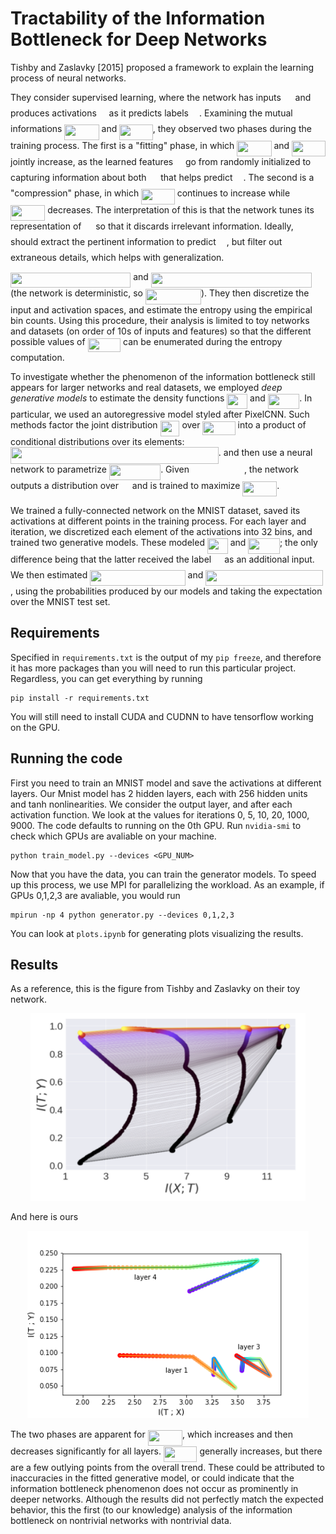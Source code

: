 # Tractability of the Information Bottleneck for Deep Networks

Tishby and Zaslavky [2015] proposed a framework to explain the learning process of neural networks. 

They consider supervised learning, where the network has inputs <img src="https://rawgit.com/mostafarohani/info_bottle/master/svgs/cbfb1b2a33b28eab8a3e59464768e810.svg?invert_in_darkmode" align=middle width=14.852970000000001pt height=22.381919999999983pt/> and produces activations <img src="https://rawgit.com/mostafarohani/info_bottle/master/svgs/2f118ee06d05f3c2d98361d9c30e38ce.svg?invert_in_darkmode" align=middle width=11.845020000000003pt height=22.381919999999983pt/> as it predicts labels <img src="https://rawgit.com/mostafarohani/info_bottle/master/svgs/91aac9730317276af725abd8cef04ca9.svg?invert_in_darkmode" align=middle width=13.147200000000002pt height=22.381919999999983pt/>.
Examining the mutual informations <img src="https://rawgit.com/mostafarohani/info_bottle/master/svgs/ba4ad7d078f669d5c2c61a2eaf423293.svg?invert_in_darkmode" align=middle width=55.226655pt height=24.56552999999997pt/> and <img src="https://rawgit.com/mostafarohani/info_bottle/master/svgs/ab4b96f1e6312937210a8da7f5fa0b8d.svg?invert_in_darkmode" align=middle width=53.52963pt height=24.56552999999997pt/>, they observed two phases during the training process. 
The first is a "fitting" phase, in which <img src="https://rawgit.com/mostafarohani/info_bottle/master/svgs/ba4ad7d078f669d5c2c61a2eaf423293.svg?invert_in_darkmode" align=middle width=55.226655pt height=24.56552999999997pt/> and <img src="https://rawgit.com/mostafarohani/info_bottle/master/svgs/ab4b96f1e6312937210a8da7f5fa0b8d.svg?invert_in_darkmode" align=middle width=53.52963pt height=24.56552999999997pt/> jointly increase, as the learned features <img src="https://rawgit.com/mostafarohani/info_bottle/master/svgs/2f118ee06d05f3c2d98361d9c30e38ce.svg?invert_in_darkmode" align=middle width=11.845020000000003pt height=22.381919999999983pt/> go from randomly initialized to capturing information about both <img src="https://rawgit.com/mostafarohani/info_bottle/master/svgs/cbfb1b2a33b28eab8a3e59464768e810.svg?invert_in_darkmode" align=middle width=14.852970000000001pt height=22.381919999999983pt/> that helps predict <img src="https://rawgit.com/mostafarohani/info_bottle/master/svgs/91aac9730317276af725abd8cef04ca9.svg?invert_in_darkmode" align=middle width=13.147200000000002pt height=22.381919999999983pt/>.
The second is a "compression" phase, in which <img src="https://rawgit.com/mostafarohani/info_bottle/master/svgs/ab4b96f1e6312937210a8da7f5fa0b8d.svg?invert_in_darkmode" align=middle width=53.52963pt height=24.56552999999997pt/> continues to increase while <img src="https://rawgit.com/mostafarohani/info_bottle/master/svgs/ba4ad7d078f669d5c2c61a2eaf423293.svg?invert_in_darkmode" align=middle width=55.226655pt height=24.56552999999997pt/> decreases.
The interpretation of this is that the network tunes its representation of <img src="https://rawgit.com/mostafarohani/info_bottle/master/svgs/cbfb1b2a33b28eab8a3e59464768e810.svg?invert_in_darkmode" align=middle width=14.852970000000001pt height=22.381919999999983pt/> so that it discards irrelevant information. Ideally, <img src="https://rawgit.com/mostafarohani/info_bottle/master/svgs/2f118ee06d05f3c2d98361d9c30e38ce.svg?invert_in_darkmode" align=middle width=11.845020000000003pt height=22.381919999999983pt/> should extract the pertinent information to predict <img src="https://rawgit.com/mostafarohani/info_bottle/master/svgs/91aac9730317276af725abd8cef04ca9.svg?invert_in_darkmode" align=middle width=13.147200000000002pt height=22.381919999999983pt/>, but filter out extraneous details, which helps with generalization.

<img src="https://rawgit.com/mostafarohani/info_bottle/master/svgs/57c0d2c8c8834847a5b8414454adc686.svg?invert_in_darkmode" align=middle width=192.232095pt height=24.56552999999997pt/> and <img src="https://rawgit.com/mostafarohani/info_bottle/master/svgs/892b8c162360153e7575b208a7fd9889.svg?invert_in_darkmode" align=middle width=257.037495pt height=24.56552999999997pt/> (the network is deterministic, so <img src="https://rawgit.com/mostafarohani/info_bottle/master/svgs/0053c61aaf44c77507ae54dfaa2dae1d.svg?invert_in_darkmode" align=middle width=89.005455pt height=24.56552999999997pt/>).
They then discretize the input and activation spaces, and estimate the entropy using the empirical bin counts.
Using this procedure, their analysis is limited to toy networks and datasets (on order of 10s of inputs and features) so that the different possible values of <img src="https://rawgit.com/mostafarohani/info_bottle/master/svgs/43335f0bfad5de542db77de2c07893e4.svg?invert_in_darkmode" align=middle width=52.609425pt height=22.381919999999983pt/> can be enumerated during the entropy computation.

To investigate whether the phenomenon of the information bottleneck still appears for larger networks and real datasets, we employed *_deep generative models_* to estimate the density functions <img src="https://rawgit.com/mostafarohani/info_bottle/master/svgs/d9e560b0d39f8eb57862e63425a2a3d1.svg?invert_in_darkmode" align=middle width=32.830875pt height=24.56552999999997pt/> and <img src="https://rawgit.com/mostafarohani/info_bottle/master/svgs/2ed2140a9f85fc376bb493e3f7913ac8.svg?invert_in_darkmode" align=middle width=50.54065500000001pt height=24.56552999999997pt/>.
In particular, we used an autoregressive model styled after PixelCNN. Such methods factor the joint distribution <img src="https://rawgit.com/mostafarohani/info_bottle/master/svgs/48a18a027893eb4fb7f5352c2d3e89a4.svg?invert_in_darkmode" align=middle width=30.917205pt height=24.56552999999997pt/> over <img src="https://rawgit.com/mostafarohani/info_bottle/master/svgs/7e007cf84a2cddb9ef0c563dd8889f34.svg?invert_in_darkmode" align=middle width=52.210785pt height=22.473000000000006pt/> into a product of conditional distributions over its elements:
<img src="https://rawgit.com/mostafarohani/info_bottle/master/svgs/d6d9fed38385f70dc54bd46f60d582ef.svg?invert_in_darkmode" align=middle width=332.80054499999994pt height=26.401650000000007pt/>.
and then use a neural network to parametrize <img src="https://rawgit.com/mostafarohani/info_bottle/master/svgs/e9ce5471ff4e07901f4022ff5e3b9a99.svg?invert_in_darkmode" align=middle width=82.29243pt height=24.56552999999997pt/>. Given <img src="https://rawgit.com/mostafarohani/info_bottle/master/svgs/d774bd0d9f7d03409ea113c240e62c4a.svg?invert_in_darkmode" align=middle width=83.98681499999999pt height=14.102549999999994pt/>, the network outputs a distribution over <img src="https://rawgit.com/mostafarohani/info_bottle/master/svgs/9fc20fb1d3825674c6a279cb0d5ca636.svg?invert_in_darkmode" align=middle width=13.993485000000002pt height=14.102549999999994pt/> and is trained to maximize <img src="https://rawgit.com/mostafarohani/info_bottle/master/svgs/0d133d68c50f1a57d3077f15c81d1485.svg?invert_in_darkmode" align=middle width=54.889725pt height=24.56552999999997pt/>.

We trained a fully-connected network on the MNIST dataset, saved its activations at different points in the training process.
For each layer and iteration, we discretized each element of the activations into 32 bins, and trained two generative models. These modeled <img src="https://rawgit.com/mostafarohani/info_bottle/master/svgs/d9e560b0d39f8eb57862e63425a2a3d1.svg?invert_in_darkmode" align=middle width=32.830875pt height=24.56552999999997pt/> and <img src="https://rawgit.com/mostafarohani/info_bottle/master/svgs/2ed2140a9f85fc376bb493e3f7913ac8.svg?invert_in_darkmode" align=middle width=50.54065500000001pt height=24.56552999999997pt/>; the only difference being that the latter received the label <img src="https://rawgit.com/mostafarohani/info_bottle/master/svgs/91aac9730317276af725abd8cef04ca9.svg?invert_in_darkmode" align=middle width=13.147200000000002pt height=22.381919999999983pt/> as an additional input.
We then estimated <img src="https://rawgit.com/mostafarohani/info_bottle/master/svgs/04f24c77fd5784203a5948c61218523c.svg?invert_in_darkmode" align=middle width=152.42287499999998pt height=24.56552999999997pt/> and <img src="https://rawgit.com/mostafarohani/info_bottle/master/svgs/c998ddc6521d465ddbb4924c6e8791d9.svg?invert_in_darkmode" align=middle width=187.843095pt height=24.56552999999997pt/>, using the probabilities produced by our models and taking the expectation over the MNIST test set.

## Requirements
Specified in ```requirements.txt``` is the output of my ```pip freeze```, and therefore it has more packages than you will need to run this particular project. Regardless, you can get everything by running

```
pip install -r requirements.txt
```

You will still need to install CUDA and CUDNN to have tensorflow working on the GPU.

## Running the code

First you need to train an MNIST model and save the activations at different layers. Our Mnist model has 2 hidden layers, each with 256 hidden units and tanh nonlinearities. We consider the output layer, and after each activation function. We look at the values for iterations 0, 5, 10, 20, 1000, 9000. The code defaults to running on the 0th GPU. Run ```nvidia-smi``` to check which GPUs are avaliable on your machine.
```
python train_model.py --devices <GPU_NUM>
```
Now that you have the data, you can train the generator models. To speed up this process, we use MPI for parallelizing the workload. As an example, if GPUs 0,1,2,3 are avaliable, you would run
```
mpirun -np 4 python generator.py --devices 0,1,2,3
```

You can look at ```plots.ipynb``` for generating plots visualizing the results.

## Results

As a reference, this is the figure from Tishby and Zaslavky on their toy network.
<p align="center">
    <img src="assets/theirs.png" height="300">
</p>
And here is ours
<p align="center">
    <img src="assets/ours.png" height="300">
</p>

The two phases are apparent for <img src="https://rawgit.com/mostafarohani/info_bottle/master/svgs/ba4ad7d078f669d5c2c61a2eaf423293.svg?invert_in_darkmode" align=middle width=55.226655pt height=24.56552999999997pt/>, which increases and then decreases significantly for all layers. <img src="https://rawgit.com/mostafarohani/info_bottle/master/svgs/ab4b96f1e6312937210a8da7f5fa0b8d.svg?invert_in_darkmode" align=middle width=53.52963pt height=24.56552999999997pt/> generally increases, but there are a few outlying points from the overall trend. These could be attributed to inaccuracies in the fitted generative model, or could indicate that the information bottleneck phenomenon does not occur as prominently in deeper networks.
Although the results did not perfectly match the expected behavior, this the first (to our knowledge) analysis of the information bottleneck on nontrivial networks with nontrivial data.


